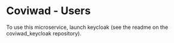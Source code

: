 # Coviwad - Users

To use this microservice, launch keycloak (see the readme on the coviwad_keycloak repository).
